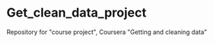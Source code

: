 Get_clean_data_project
======================

Repository for "course project", Coursera "Getting and cleaning data"
